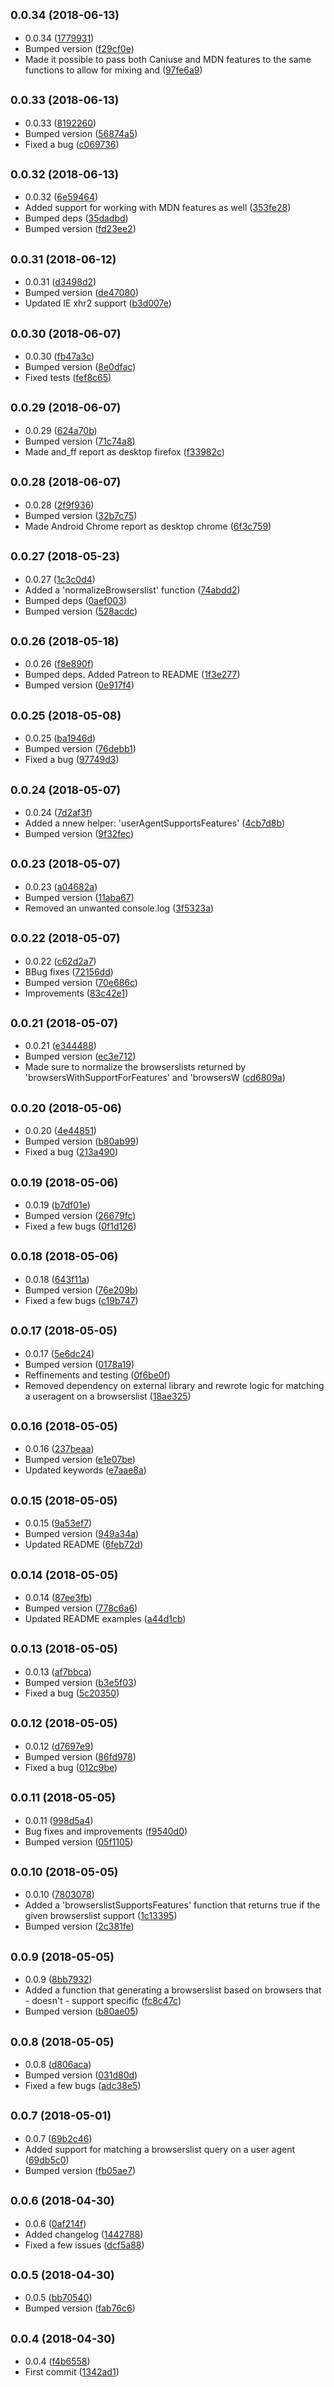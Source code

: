 ## <small>0.0.34 (2018-06-13)</small>

* 0.0.34 ([1779931](https://github.com/wessberg/browserslist-generator/commit/1779931))
* Bumped version ([f29cf0e](https://github.com/wessberg/browserslist-generator/commit/f29cf0e))
* Made it possible to pass both Caniuse and MDN features to the same functions to allow for mixing and ([97fe6a9](https://github.com/wessberg/browserslist-generator/commit/97fe6a9))



## <small>0.0.33 (2018-06-13)</small>

* 0.0.33 ([8192260](https://github.com/wessberg/browserslist-generator/commit/8192260))
* Bumped version ([56874a5](https://github.com/wessberg/browserslist-generator/commit/56874a5))
* Fixed a bug ([c069736](https://github.com/wessberg/browserslist-generator/commit/c069736))



## <small>0.0.32 (2018-06-13)</small>

* 0.0.32 ([6e59464](https://github.com/wessberg/browserslist-generator/commit/6e59464))
* Added support for working with MDN features as well ([353fe28](https://github.com/wessberg/browserslist-generator/commit/353fe28))
* Bumped deps ([35dadbd](https://github.com/wessberg/browserslist-generator/commit/35dadbd))
* Bumped version ([fd23ee2](https://github.com/wessberg/browserslist-generator/commit/fd23ee2))



## <small>0.0.31 (2018-06-12)</small>

* 0.0.31 ([d3498d2](https://github.com/wessberg/browserslist-generator/commit/d3498d2))
* Bumped version ([de47080](https://github.com/wessberg/browserslist-generator/commit/de47080))
* Updated IE xhr2 support ([b3d007e](https://github.com/wessberg/browserslist-generator/commit/b3d007e))



## <small>0.0.30 (2018-06-07)</small>

* 0.0.30 ([fb47a3c](https://github.com/wessberg/browserslist-generator/commit/fb47a3c))
* Bumped version ([8e0dfac](https://github.com/wessberg/browserslist-generator/commit/8e0dfac))
* Fixed tests ([fef8c65](https://github.com/wessberg/browserslist-generator/commit/fef8c65))



## <small>0.0.29 (2018-06-07)</small>

* 0.0.29 ([624a70b](https://github.com/wessberg/browserslist-generator/commit/624a70b))
* Bumped version ([71c74a8](https://github.com/wessberg/browserslist-generator/commit/71c74a8))
* Made and_ff report as desktop firefox ([f33982c](https://github.com/wessberg/browserslist-generator/commit/f33982c))



## <small>0.0.28 (2018-06-07)</small>

* 0.0.28 ([2f9f936](https://github.com/wessberg/browserslist-generator/commit/2f9f936))
* Bumped version ([32b7c75](https://github.com/wessberg/browserslist-generator/commit/32b7c75))
* Made Android Chrome report as desktop chrome ([6f3c759](https://github.com/wessberg/browserslist-generator/commit/6f3c759))



## <small>0.0.27 (2018-05-23)</small>

* 0.0.27 ([1c3c0d4](https://github.com/wessberg/browserslist-generator/commit/1c3c0d4))
* Added a 'normalizeBrowserslist' function ([74abdd2](https://github.com/wessberg/browserslist-generator/commit/74abdd2))
* Bumped deps ([0aef003](https://github.com/wessberg/browserslist-generator/commit/0aef003))
* Bumped version ([528acdc](https://github.com/wessberg/browserslist-generator/commit/528acdc))



## <small>0.0.26 (2018-05-18)</small>

* 0.0.26 ([f8e890f](https://github.com/wessberg/browserslist-generator/commit/f8e890f))
* Bumped deps. Added Patreon to README ([1f3e277](https://github.com/wessberg/browserslist-generator/commit/1f3e277))
* Bumped version ([0e917f4](https://github.com/wessberg/browserslist-generator/commit/0e917f4))



## <small>0.0.25 (2018-05-08)</small>

* 0.0.25 ([ba1946d](https://github.com/wessberg/browserslist-generator/commit/ba1946d))
* Bumped version ([76debb1](https://github.com/wessberg/browserslist-generator/commit/76debb1))
* Fixed a bug ([97749d3](https://github.com/wessberg/browserslist-generator/commit/97749d3))



## <small>0.0.24 (2018-05-07)</small>

* 0.0.24 ([7d2af3f](https://github.com/wessberg/browserslist-generator/commit/7d2af3f))
* Added a nnew helper: 'userAgentSupportsFeatures' ([4cb7d8b](https://github.com/wessberg/browserslist-generator/commit/4cb7d8b))
* Bumped version ([9f32fec](https://github.com/wessberg/browserslist-generator/commit/9f32fec))



## <small>0.0.23 (2018-05-07)</small>

* 0.0.23 ([a04682a](https://github.com/wessberg/browserslist-generator/commit/a04682a))
* Bumped version ([11aba67](https://github.com/wessberg/browserslist-generator/commit/11aba67))
* Removed an unwanted console.log ([3f5323a](https://github.com/wessberg/browserslist-generator/commit/3f5323a))



## <small>0.0.22 (2018-05-07)</small>

* 0.0.22 ([c62d2a7](https://github.com/wessberg/browserslist-generator/commit/c62d2a7))
* BBug fixes ([72156dd](https://github.com/wessberg/browserslist-generator/commit/72156dd))
* Bumped version ([70e686c](https://github.com/wessberg/browserslist-generator/commit/70e686c))
* Improvements ([83c42e1](https://github.com/wessberg/browserslist-generator/commit/83c42e1))



## <small>0.0.21 (2018-05-07)</small>

* 0.0.21 ([e344488](https://github.com/wessberg/browserslist-generator/commit/e344488))
* Bumped version ([ec3e712](https://github.com/wessberg/browserslist-generator/commit/ec3e712))
* Made sure to normalize the browserslists returned by 'browsersWithSupportForFeatures' and 'browsersW ([cd6809a](https://github.com/wessberg/browserslist-generator/commit/cd6809a))



## <small>0.0.20 (2018-05-06)</small>

* 0.0.20 ([4e44851](https://github.com/wessberg/browserslist-generator/commit/4e44851))
* Bumped version ([b80ab99](https://github.com/wessberg/browserslist-generator/commit/b80ab99))
* Fixed a bug ([213a490](https://github.com/wessberg/browserslist-generator/commit/213a490))



## <small>0.0.19 (2018-05-06)</small>

* 0.0.19 ([b7df01e](https://github.com/wessberg/browserslist-generator/commit/b7df01e))
* Bumped version ([26679fc](https://github.com/wessberg/browserslist-generator/commit/26679fc))
* Fixed a few bugs ([0f1d126](https://github.com/wessberg/browserslist-generator/commit/0f1d126))



## <small>0.0.18 (2018-05-06)</small>

* 0.0.18 ([643f11a](https://github.com/wessberg/browserslist-generator/commit/643f11a))
* Bumped version ([76e209b](https://github.com/wessberg/browserslist-generator/commit/76e209b))
* Fixed a few bugs ([c19b747](https://github.com/wessberg/browserslist-generator/commit/c19b747))



## <small>0.0.17 (2018-05-05)</small>

* 0.0.17 ([5e6dc24](https://github.com/wessberg/browserslist-generator/commit/5e6dc24))
* Bumped version ([0178a19](https://github.com/wessberg/browserslist-generator/commit/0178a19))
* Reffinements and testing ([0f6be0f](https://github.com/wessberg/browserslist-generator/commit/0f6be0f))
* Removed dependency on external library and rewrote logic for matching a useragent on a browserslist ([18ae325](https://github.com/wessberg/browserslist-generator/commit/18ae325))



## <small>0.0.16 (2018-05-05)</small>

* 0.0.16 ([237beaa](https://github.com/wessberg/browserslist-generator/commit/237beaa))
* Bumped version ([e1e07be](https://github.com/wessberg/browserslist-generator/commit/e1e07be))
* Updated keywords ([e7aae8a](https://github.com/wessberg/browserslist-generator/commit/e7aae8a))



## <small>0.0.15 (2018-05-05)</small>

* 0.0.15 ([9a53ef7](https://github.com/wessberg/browserslist-generator/commit/9a53ef7))
* Bumped version ([949a34a](https://github.com/wessberg/browserslist-generator/commit/949a34a))
* Updated README ([6feb72d](https://github.com/wessberg/browserslist-generator/commit/6feb72d))



## <small>0.0.14 (2018-05-05)</small>

* 0.0.14 ([87ee3fb](https://github.com/wessberg/browserslist-generator/commit/87ee3fb))
* Bumped version ([778c6a6](https://github.com/wessberg/browserslist-generator/commit/778c6a6))
* Updated README examples ([a44d1cb](https://github.com/wessberg/browserslist-generator/commit/a44d1cb))



## <small>0.0.13 (2018-05-05)</small>

* 0.0.13 ([af7bbca](https://github.com/wessberg/browserslist-generator/commit/af7bbca))
* Bumped version ([b3e5f03](https://github.com/wessberg/browserslist-generator/commit/b3e5f03))
* Fixed a bug ([5c20350](https://github.com/wessberg/browserslist-generator/commit/5c20350))



## <small>0.0.12 (2018-05-05)</small>

* 0.0.12 ([d7697e9](https://github.com/wessberg/browserslist-generator/commit/d7697e9))
* Bumped version ([86fd978](https://github.com/wessberg/browserslist-generator/commit/86fd978))
* Fixed a bug ([012c9be](https://github.com/wessberg/browserslist-generator/commit/012c9be))



## <small>0.0.11 (2018-05-05)</small>

* 0.0.11 ([998d5a4](https://github.com/wessberg/browserslist-generator/commit/998d5a4))
* Bug fixes and improvements ([f9540d0](https://github.com/wessberg/browserslist-generator/commit/f9540d0))
* Bumped version ([05f1105](https://github.com/wessberg/browserslist-generator/commit/05f1105))



## <small>0.0.10 (2018-05-05)</small>

* 0.0.10 ([7803078](https://github.com/wessberg/browserslist-generator/commit/7803078))
* Added a 'browserslistSupportsFeatures' function that returns true if the given browserslist support  ([1c13395](https://github.com/wessberg/browserslist-generator/commit/1c13395))
* Bumped version ([2c381fe](https://github.com/wessberg/browserslist-generator/commit/2c381fe))



## <small>0.0.9 (2018-05-05)</small>

* 0.0.9 ([8bb7932](https://github.com/wessberg/browserslist-generator/commit/8bb7932))
* Added a function that generating a browserslist based on browsers that - doesn't - support specific  ([fc8c47c](https://github.com/wessberg/browserslist-generator/commit/fc8c47c))
* Bumped version ([b80ae05](https://github.com/wessberg/browserslist-generator/commit/b80ae05))



## <small>0.0.8 (2018-05-05)</small>

* 0.0.8 ([d806aca](https://github.com/wessberg/browserslist-generator/commit/d806aca))
* Bumped version ([031d80d](https://github.com/wessberg/browserslist-generator/commit/031d80d))
* Fixed a few bugs ([adc38e5](https://github.com/wessberg/browserslist-generator/commit/adc38e5))



## <small>0.0.7 (2018-05-01)</small>

* 0.0.7 ([69b2c46](https://github.com/wessberg/browserslist-generator/commit/69b2c46))
* Added support for matching a browserslist query on a user agent ([69db5c0](https://github.com/wessberg/browserslist-generator/commit/69db5c0))
* Bumped version ([fb05ae7](https://github.com/wessberg/browserslist-generator/commit/fb05ae7))



## <small>0.0.6 (2018-04-30)</small>

* 0.0.6 ([0af214f](https://github.com/wessberg/browserslist-generator/commit/0af214f))
* Added changelog ([1442788](https://github.com/wessberg/browserslist-generator/commit/1442788))
* Fixed a few issues ([dcf5a88](https://github.com/wessberg/browserslist-generator/commit/dcf5a88))



## <small>0.0.5 (2018-04-30)</small>

* 0.0.5 ([bb70540](https://github.com/wessberg/browserslist-generator/commit/bb70540))
* Bumped version ([fab76c6](https://github.com/wessberg/browserslist-generator/commit/fab76c6))



## <small>0.0.4 (2018-04-30)</small>

* 0.0.4 ([f4b6558](https://github.com/wessberg/browserslist-generator/commit/f4b6558))
* First commit ([1342ad1](https://github.com/wessberg/browserslist-generator/commit/1342ad1))



